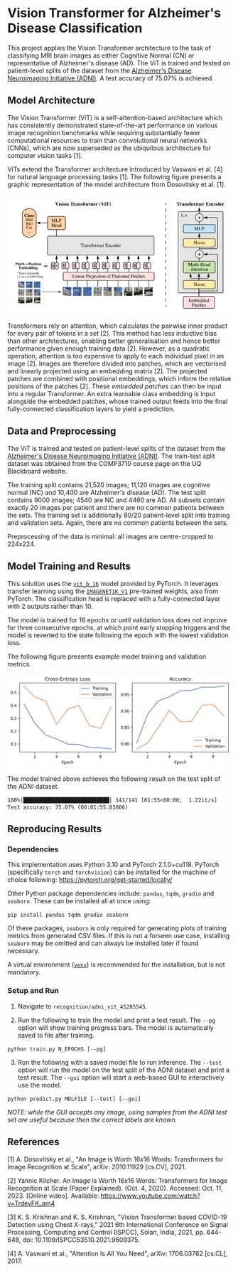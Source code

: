 # Vision Transformer for Alzheimer's Disease Classification

This project applies the Vision Transformer architecture to the task of classifying MRI brain images as either Cognitive Normal (CN) or representative of Alzheimer's disease (AD). The ViT is trained and tested on patient-level splits of the dataset from the [Alzheimer's Disease Neuroimaging Initiative (ADNI)](http://adni.loni.usc.edu). A test accuracy of 75.07% is achieved.

## Model Architecture

The Vision Transformer (ViT) is a self-attention-based architecture which has consistently demonstrated state-of-the-art performance on various image recognition benchmarks while requiring substantially fewer computational resources to train than convolutional neural networks (CNNs), which are now superseded as the ubiquitous architecture for computer vision tasks [1].

ViTs extend the Transformer architecture introduced by Vaswani et al. [4] for natural language processing tasks [1]. The following figure presents a graphic representation of the model architecture from Dosovitsky et al. [1].

![Vision Transformer architecture from [2]](static/vit-model-architecture.png)

Transformers rely on attention, which calculates the pairwise inner product for every pair of tokens in a set [2]. This method has less inductive bias than other architectures, enabling better generalisation and hence better performance given enough training data [2]. However, as a quadratic operation, attention is too expensive to apply to each individual pixel in an image [2]. Images are therefore divided into patches, which are vectorised and linearly projected using an embedding matrix [2]. The projected patches are combined with positional embeddings, which inform the relative positions of the patches [2]. These _embedded patches_ can then be input into a regular Transformer. An extra learnable class embedding is input alongside the embedded patches, whose trained output feeds into the final fully-connected classification layers to yield a prediction.

## Data and Preprocessing

The ViT is trained and tested on patient-level splits of the dataset from the [Alzheimer's Disease Neuroimaging Initiative (ADNI)](http://adni.loni.usc.edu). The train-test split dataset was obtained from the COMP3710 course page on the UQ Blackboard website.

The training split contains 21,520 images; 11,120 images are cognitive normal (NC) and 10,400 are Alzheimer's disease (AD). The test split contains 9000 images; 4540 are NC and 4460 are AD. All subsets contain exactly 20 images per patient and there are no common patients between the sets. The training set is additionally 80/20 patient-level split into training and validation sets. Again, there are no common patients between the sets.

Preprocessing of the data is minimal: all images are centre-cropped to 224x224.

## Model Training and Results

This solution uses the [`vit_b_16`](https://pytorch.org/vision/main/models/generated/torchvision.models.vit_b_16.html) model provided by PyTorch. It leverages transfer learning using the [`IMAGENET1K_V1`](https://pytorch.org/vision/main/models/generated/torchvision.models.vit_b_16.html) pre-trained weights, also from PyTorch. The classification head is replaced with a fully-connected layer with 2 outputs rather than 10.

The model is trained for 16 epochs or until validation loss does not improve for three consecutive epochs, at which point early stopping triggers and the model is reverted to the state following the epoch with the lowest validation loss.

The following figure presents example model training and validation metrics.

![Sample training metrics](static/adni-vit-metrics-1697342942.png)

The model trained above achieves the following result on the test split of the ADNI dataset.

```
100%|███████████████████████████| 141/141 [01:55<00:00,  1.22it/s]
Test accuracy: 75.07% (00:01:55.83806)
```

## Reproducing Results

### Dependencies

This implementation uses Python 3.10 and PyTorch 2.1.0+cu118. PyTorch (specifically `torch` and `torchvision`) can be installed for the machine of choice following: https://pytorch.org/get-started/locally/

Other Python package dependencies include: `pandas`, `tqdm`, `gradio` and `seaborn`. These can be installed all at once using:
```
pip install pandas tqdm gradio seaborn
```
Of these packages, `seaborn` is only required for generating plots of training metrics from generated CSV files. If this is not a forseen use case, installing `seaborn` may be omitted and can always be installed later if found necessary.

A virtual environment ([`venv`](https://docs.python.org/3/library/venv.html)) is recommended for the installation, but is not mandatory.

### Setup and Run

1. Navigate to `recognition/adni_vit_45285545`.

2. Run the following to train the model and print a test result. The `--pg` option will show training progress bars. The model is automatically saved to file after training.
```
python train.py N_EPOCHS [--pg]
```

3. Run the following with a saved model file to run inference. The `--test` option will run the model on the test split of the ADNI dataset and print a test result. The `--gui` option will start a web-based GUI to interactively use the model.
```
python predict.py MDLFILE [--test] [--gui]
```

_NOTE: while the GUI accepts any image, using samples from the ADNI test set are useful because then the correct labels are known._

## References

[1] A. Dosovitsky et al., "An Image is Worth 16x16 Words: Transformers for Image Recognition at Scale", arXiv: 2010.11929 [cs.CV], 2021.

[2] Yannic Kilcher. An Image is Worth 16x16 Words: Transformers for Image Recognition at Scale (Paper Explained). (Oct. 4, 2020). Accessed: Oct. 11, 2023. [Online video]. Available: https://www.youtube.com/watch?v=TrdevFK_am4

[3] K. S. Krishnan and K. S. Krishnan, "Vision Transformer based COVID-19 Detection using Chest X-rays," 2021 6th International Conference on Signal Processing, Computing and Control (ISPCC), Solan, India, 2021, pp. 644-648, doi: 10.1109/ISPCC53510.2021.9609375.

[4] A. Vaswani et al., "Attention Is All You Need", arXiv: 1706.03762 [cs.CL], 2017.
